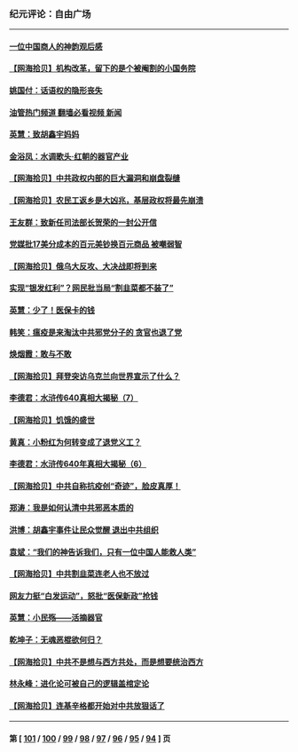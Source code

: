 ### 纪元评论：自由广场
---
#### [一位中国商人的神韵观后感](../../pages/nsc993/n13939585.md?03010330) 
#### [【网海拾贝】机构改革，留下的是个被阉割的小国务院](../../pages/nsc993/n13939947.md?03010330) 
#### [姚国付：话语权的隐形丧失](../../pages/nsc993/n13939077.md?03010330) 
#### [油管热门频道 翻墙必看视频 新闻](ok?03010330)
#### [英慧：致胡鑫宇妈妈](../../pages/nsc993/n13939332.md?03010330) 
#### [金浴凤：水调歌头·红朝的器官产业](../../pages/nsc993/n13939150.md?03010330) 
#### [【网海拾贝】中共政权内部的巨大漏洞和崩盘裂缝](../../pages/nsc993/n13939066.md?03010330) 
#### [【网海拾贝】农民工返乡是大凶兆，基层政权将最先崩溃](../../pages/nsc993/n13938719.md?03010330) 
#### [王友群：致新任司法部长贺荣的一封公开信](../../pages/nsc993/n13938195.md?03010330) 
#### [党媒批17美分成本的百元美钞换百元商品 被嘲弱智](../../pages/nsc993/n13937780.md?03010330) 
#### [【网海拾贝】俄乌大反攻、大决战即将到来](../../pages/nsc993/n13937169.md?03010330) 
#### [实现“银发红利”？网民批当局“割韭菜都不装了”](../../pages/nsc993/n13935937.md?03010330) 
#### [英慧：少了！医保卡的钱](../../pages/nsc993/n13935476.md?03010330) 
#### [韩笑：瘟疫是来淘汰中共邪党分子的 贪官也退了党](../../pages/nsc993/n13935459.md?03010330) 
#### [焕烟霞：敢与不敢](../../pages/nsc993/n13935368.md?03010330) 
#### [【网海拾贝】拜登突访乌克兰向世界宣示了什么？](../../pages/nsc993/n13935345.md?03010330) 
#### [李德君：水浒传640真相大揭秘（7）](../../pages/nsc993/n13935185.md?03010330) 
#### [【网海拾贝】饥饿的盛世](../../pages/nsc993/n13934650.md?03010330) 
#### [黄真：小粉红为何转变成了退党义工？](../../pages/nsc993/n13933749.md?03010330) 
#### [李德君：水浒传640年真相大揭秘（6）](../../pages/nsc993/n13933774.md?03010330) 
#### [【网海拾贝】中共自称抗疫创“奇迹”，脸皮真厚！](../../pages/nsc993/n13933756.md?03010330) 
#### [郑涛：我是如何认清中共邪恶本质的](../../pages/nsc993/n13933632.md?03010330) 
#### [洪博：胡鑫宇事件让民众觉醒 退出中共组织](../../pages/nsc993/n13933571.md?03010330) 
#### [袁斌：“我们的神告诉我们，只有一位中国人能救人类”](../../pages/nsc993/n13933240.md?03010330) 
#### [【网海拾贝】中共割韭菜连老人也不放过](../../pages/nsc993/n13933148.md?03010330) 
#### [网友力挺“白发运动”，怒批“医保新政”抢钱](../../pages/nsc993/n13932475.md?03010330) 
#### [英慧：小民殇——活摘器官](../../pages/nsc993/n13931859.md?03010330) 
#### [乾坤子：无魂恶棍欲何归？](../../pages/nsc993/n13931878.md?03010330) 
#### [【网海拾贝】中共不是想与西方共处，而是想要统治西方](../../pages/nsc993/n13931736.md?03010330) 
#### [林永峰：进化论可被自己的逻辑盖棺定论](../../pages/nsc993/n13930862.md?03010330) 
#### [【网海拾贝】连基辛格都开始对中共放狠话了](../../pages/nsc993/n13930756.md?03010330) 

---
#### 第 [ [101](./101.md?03010330) / [100](./100.md?03010330) / [99](./99.md?03010330) / [98](./98.md?03010330) / [97](./97.md?03010330) / [96](./96.md?03010330) / [95](./95.md?03010330) / [94](./94.md?03010330) ] 页
